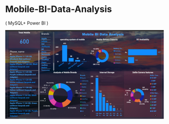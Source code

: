 # Mobile-BI-Data-Analysis
( MySQL+ Power BI ) 


<img src="pictures/BI data visualization.png" width="700px">
